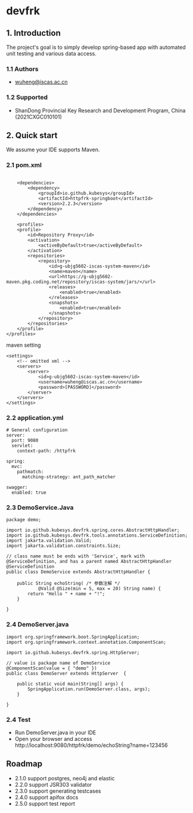 # devfrk

## 1. Introduction

The project's goal is to simply develop spring-based app with automated unit testing and various data access.


### 1.1 Authors

- wuheng@iscas.ac.cn

### 1.2 Supported

- ShanDong Provincial Key Research and Development Program, China (2021CXGC010101)
 
## 2. Quick start

We assume your IDE supports Maven.

### 2.1 pom.xml

```
	
	<dependencies>
		<dependency>
			<groupId>io.github.kubesys</groupId>
			<artifactId>httpfrk-springboot</artifactId>
			<version>2.2.3</version>
		</dependency>
	</dependencies>
	
	<profiles>
    <profile>
        <id>Repository Proxy</id>
        <activation>
            <activeByDefault>true</activeByDefault>
        </activation>
        <repositories>
            <repository>
                <id>g-ubjg5602-iscas-system-maven</id>
                <name>maven</name>
                <url>https://g-ubjg5602-maven.pkg.coding.net/repository/iscas-system/jars/</url>
                <releases>
                    <enabled>true</enabled>
                </releases>
                <snapshots>
                    <enabled>true</enabled>
                </snapshots>
            </repository>
        </repositories>
    </profile>
</profiles>
```

maven setting

```
<settings>
    <!-- omitted xml -->
    <servers>
        <server>
            <id>g-ubjg5602-iscas-system-maven</id>
            <username>wuheng@iscas.ac.cn</username>
            <password>[PASSWORD]</password>
        </server>
    </servers>
</settings>
```

### 2.2 application.yml

```
# General configuration
server:
  port: 9080
  servlet:
    context-path: /httpfrk
    
spring:
  mvc:
    pathmatch:
      matching-strategy: ant_path_matcher
  
swagger:
  enabled: true
```

### 2.3 DemoService.Java

```
package demo;

import io.github.kubesys.devfrk.spring.cores.AbstractHttpHandler;
import io.github.kubesys.devfrk.tools.annotations.ServiceDefinition;
import jakarta.validation.Valid;
import jakarta.validation.constraints.Size;

// class name must be ends with 'Service', mark with @ServiceDefinition, and has a parent named AbstractHttpHandler
@ServiceDefinition
public class DemoService extends AbstractHttpHandler {
	
	public String echoString( /* 参数注解 */
			@Valid @Size(min = 5, max = 20) String name) {
		return "Hello " + name + "!";
	}
	
}
```

### 2.4 DemoServer.java

```
import org.springframework.boot.SpringApplication;
import org.springframework.context.annotation.ComponentScan;

import io.github.kubesys.devfrk.spring.HttpServer;

// value is package name of DemoService
@ComponentScan(value = { "demo" })
public class DemoServer extends HttpServer  {

	public static void main(String[] args) {
		SpringApplication.run(DemoServer.class, args);
	}

}
```

### 2.4 Test

- Run DemoServer.java in your IDE
- Open your browser and access   http://localhost:9080/httpfrk/demo/echoString?name=123456

## Roadmap
- 2.1.0 support postgres, neo4j and elastic
- 2.2.0 support JSR303 validator
- 2.3.0 support generating testcases
- 2.4.0 support apifox docs
- 2.5.0 support test report


